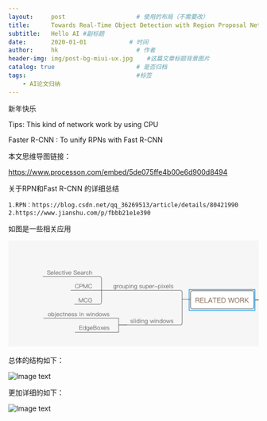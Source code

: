 ```yaml
---
layout:     post                    # 使用的布局（不需要改）
title:      Towards Real-Time Object Detection with Region Proposal Networks         # 标题
subtitle:   Hello AI #副标题
date:       2020-01-01            # 时间
author:     hk                      # 作者
header-img: img/post-bg-miui-ux.jpg    #这篇文章标题背景图片
catalog: true                       # 是否归档
tags:                               #标签
    - AI论文归纳
---
```

新年快乐

Tips: This kind of network work by using CPU

Faster R-CNN : To unify RPNs with Fast R-CNN

本文思维导图链接：

https://www.processon.com/embed/5de075ffe4b00e6d900d8494

关于RPN和Fast R-CNN 的详细总结

    1.RPN：https://blog.csdn.net/qq_36269513/article/details/80421990
    2.https://www.jianshu.com/p/fbbb21e1e390

如图是一些相关应用

![Image text](https://github.com/HK6666/HK6666.github.io/blob/master/_posts/img/Related-work.png?raw=true)


总体的结构如下：


![Image text](https://img-blog.csdnimg.cn/20191105195802765.png)

更加详细的如下：

![Image text](https://img-blog.csdnimg.cn/20191105195816143.png)



